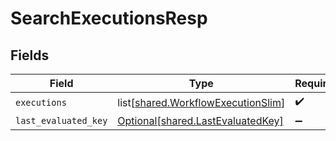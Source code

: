 # SearchExecutionsResp


## Fields

| Field                                                                                  | Type                                                                                   | Required                                                                               | Description                                                                            |
| -------------------------------------------------------------------------------------- | -------------------------------------------------------------------------------------- | -------------------------------------------------------------------------------------- | -------------------------------------------------------------------------------------- |
| `executions`                                                                           | list[[shared.WorkflowExecutionSlim](undefined/models/shared/workflowexecutionslim.md)] | :heavy_check_mark:                                                                     | N/A                                                                                    |
| `last_evaluated_key`                                                                   | [Optional[shared.LastEvaluatedKey]](undefined/models/shared/lastevaluatedkey.md)       | :heavy_minus_sign:                                                                     | N/A                                                                                    |